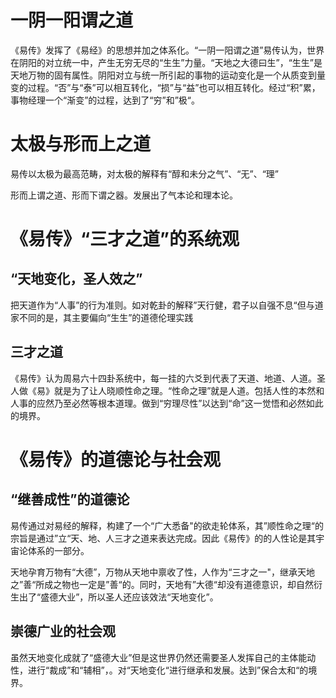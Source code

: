 # 一阴一阳谓之道

《易传》发挥了《易经》的思想并加之体系化。“一阴一阳谓之道”易传认为，世界在阴阳的对立统一中，产生无穷无尽的“生生”力量。“天地之大德曰生”，“生生”是天地万物的固有属性。阴阳对立与统一所引起的事物的运动变化是一个从质变到量变的过程。“否”与“泰”可以相互转化，“损”与“益”也可以相互转化。经过“积”累，事物经理一个“渐变”的过程，达到了“穷”和”极“。

# 太极与形而上之道

易传以太极为最高范畴，对太极的解释有“醇和未分之气”、“无”、“理”

形而上谓之道、形而下谓之器。发展出了气本论和理本论。

# 《易传》“三才之道”的系统观

## “天地变化，圣人效之”

把天道作为“人事”的行为准则。如对乾卦的解释”天行健，君子以自强不息“但与道家不同的是，其主要偏向“生生”的道德伦理实践

## 三才之道

《易传》认为周易六十四卦系统中，每一挂的六爻到代表了天道、地道、人道。圣人做《易》就是为了让人晓顺性命之理。“性命之理”就是人道。包括人性的本然和人事的应然乃至必然等根本道理。做到“穷理尽性”以达到“命”这一觉悟和必然如此的境界。

#  《易传》的道德论与社会观

## “继善成性”的道德论

易传通过对易经的解释，构建了一个“广大悉备"的欲走轮体系，其”顺性命之理“的宗旨是通过”立“天、地、人三才之道来表达完成。因此《易传》的的人性论是其宇宙论体系的一部分。

天地孕育万物有“大德”，万物从天地中禀收了性，人作为“三才之一"，继承天地之”善“所成之物也一定是”善“的。同时，天地有”大德“却没有道德意识，却自然衍生出了“盛德大业”，所以圣人还应该效法“天地变化”。

## 崇德广业的社会观

虽然天地变化成就了“盛德大业”但是这世界仍然还需要圣人发挥自己的主体能动性，进行“裁成”和“辅相”，。对“天地变化“进行继承和发展。达到”保合太和“的境界。